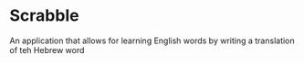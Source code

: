 # Scrabble
An application that allows for learning English words by writing a translation of teh Hebrew word
